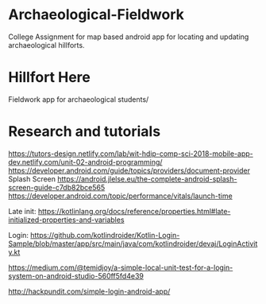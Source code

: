 # Archaeological-Fieldwork
College Assignment for map based android app for locating and updating archaeological hillforts.

# Hillfort Here
Fieldwork app for archaeological students/

# Research and tutorials
https://tutors-design.netlify.com/lab/wit-hdip-comp-sci-2018-mobile-app-dev.netlify.com/unit-02-android-programming/
https://developer.android.com/guide/topics/providers/document-provider
Splash Screen
https://android.jlelse.eu/the-complete-android-splash-screen-guide-c7db82bce565
https://developer.android.com/topic/performance/vitals/launch-time

Late init: 
https://kotlinlang.org/docs/reference/properties.html#late-initialized-properties-and-variables

Login:
https://github.com/kotlindroider/Kotlin-Login-Sample/blob/master/app/src/main/java/com/kotlindroider/devaj/LoginActivity.kt

https://medium.com/@temidjoy/a-simple-local-unit-test-for-a-login-system-on-android-studio-560ff5fd4e39

http://hackpundit.com/simple-login-android-app/